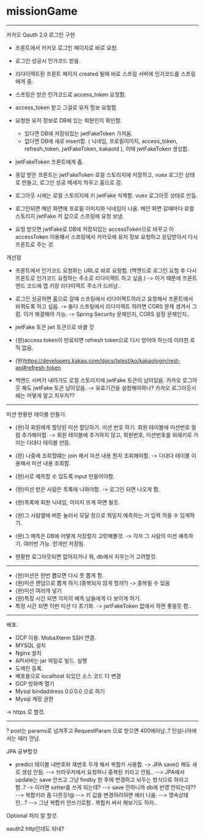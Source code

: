 # missionGame


------------------------------
카카오 Oauth 2.0 로그인 구현
 - 프론트에서 카카오 로그인 페이지로 바로 요청.
 - 로그인 성공시 인가코드 받음. 
 - 리다이렉트된 프론트 페이지 created 될때 바로 스프링 서버에 인가코드를 스프링에게 줌.
 - 스프링은 받은 인가코드로 access_token 요청함.
 - access_token 받고 그걸로 유저 정보 요청함.
 - 요청한 유저 정보로 DB에 있는 회원인지 확인함.
    - 있다면 DB에 저장되있는 jwtFakeToken 가져옴.
    - 없다면 DB에 새로 insert함. ( 닉네임, 프로필이미지, access_token, refresh_token, jwtFakeToken, kakaoId ), 이때 jwtFakeToken 생성함.
 - jwtFakeToken 프론트에게 줌.
 - 응답 받은 프론트는 jwtFakeToken 로컬 스토리지에 저장하고, vuex 로그인 상태로 만들고, 로그인 성공 메세지 띄우고 홈으로 감.

 - 로그아웃 시에는 로컬 스토리지에 키 jwtFake 삭제함. vuex 로그아웃 상태로 만듬. 
 
 - 로그인되면 메인 화면에 프로필 이미지와 닉네임이 나옴. 메인 화면 갈때마다 로컬 스토리지 jwtFake 키 값으로 스프링에 요청 보냄.
 - 요청 받으면 jwtFake로 DB에 저장되있는 accessToken으로 바꾸고 이 accessToken 이용해서 스프링에서 카카오에 유저 정보 요청하고 응답받아서 다시 프론트로 주는 것. 
 
 개선점
   - 프론트에서 인가코드 요청하는 URL로 바로 요청함. (백엔드로 로그인 요청 후 다시 프론트로 인가코드 요청하는 주소로 리다이렉트 하고 싶음.)
     -> 이거 때문에 프론트엔드 코드에 앱 키랑 리다이렉트 주소가 드러남..
   - 로그인 성공하면 홈으로 갈때 스프링에서 리다이렉트하라고 요청해서 프론트에서 바뀌도록 하고 싶음.
      -> 둘다 스프링에서 리다이렉트 하려면 CORS 문제 생겨서 그럼. 이거 해결해야 가능.
      -> Spring Security 문제인지, CORS 설정 문제인지..
      
   - jwtFake 토큰 jwt 토큰으로 바꿀 것

   - (완)access token이 만료되면 refresh token으로 다시 얻어야 하는데 이러한 로직 없음.
   - (완)https://developers.kakao.com/docs/latest/ko/kakaologin/rest-api#refresh-token 

   - 백엔드 서버가 내려가도 로컬 스토리지에 jwtFake 토큰이 남아있음. 카카오 로그아웃 해도 jwtFake 토큰 남아있음.
       -> 유효기간을 설정해야하나? 카카오 로그아웃시에는 어떻게 알고 지우지??
--------------------------------

미션 현황판 테이블 만들기.

  - (완)각 회원에게 할당된 미션 할당하기. 미션 번호 하기. 회원 테이블에 미션번호 컬럼 추가해야함.
     -> 회원 테이블에 추가하지 않고, 회원번호, 미션번호를 외래키로 가지는 다대다 테이블 만듬.
  - (완) 나중에 조회할떄는 join 해서 미션 내용 뭔지 조회해야함.
     -> 다대다 테이블 이용해서 미션 내용 조회함.
  
  - (완)서로 예측할 수 있도록 input 만들어야함.
  - (완)미션 받은 사람은 목록에 나와야함.
     -> 로그인 되면 나오게 함.
  - (완)목록에 회원 닉네임, 이미지 뜨게 하면 될듯.
  - (완)그 사람옆에 버튼 눌러서 모달 창으로 뭐일지 예측하는 거 입력 적을 수 있게하기.
  - (완)그 예측은 DB에 어떻게 저장할지 고민해볼것.
     -> 각자 그 사람의 미션 예측하기. 여러번 가능. 한개만 저장됨.
  - 현황판 로그아웃되면 없어지거나 뭐, db에서 지우는거 고려할것.

----------------------------------------------

  - (완)미션은 한번 뽑으면 다시 못 뽑게 함.
  - (완)미션 랜덤으로 뽑게 하기.(중복되지 않게 할까?)
    -> 중복될 수 있음
  - (완)미션 여러개 넣기
  - (완)특정 시간 되면 각자의 예측 남들에게 다 보이게 하기.
  - 특정 시간 되면 이번 미션 다 초기화. -> jwtFakeToken 없애서 하면 좋을듯 함..
---------------------------------------------

배포.

  - GCP 이용. MobaXterm SSH 연결.
  - MYSQL 설치
  - Nginx 설치
  - API서버는 jar 파일로 빌드. 실행
  - 도메인 등록. 
  - 배포용으로 localhost 되있던 소스 코드 다 변경
  - GCP 방화벽 열기
  - Mysql bindaddress 0.0.0.0 으로 하기
  - Mysql 계정 권한 


  -> https 로 할것.

----------------------------------------------



? post는 params로 넘겨주고 RequestParam 으로 받으면 400에러남..? 인섬니아에서는 에러 안남.


JPA 공부할것
  -  predict 테이블 내번호와 쟤번호 두개 해서 복합키 사용함. -> JPA save() 해도 새로 생성 안됨.
    --> 브라우저에서 요청하니 중복된 키라고 안됨.. 
    --> JPA에서 update는 save 안쓰고 그냥 findby 한 후에 변경하고 놔두는 방식으로 하라고 함..? -> 이러면 setter를 쓰게 되는데?
    --> save 안하니까 db에 반영  안되는데??
    --> 복합키라 좀 다른듯!@
    --> 키 값을 변경하려하면 에러 나옴.
    --> 영속상태란...?
    --> 그냥 복합키 안쓰기로함.. 복합키 써서 해보기도 하자..

Optional 처리 잘 할것.

oauth2 http인데도 되네?





